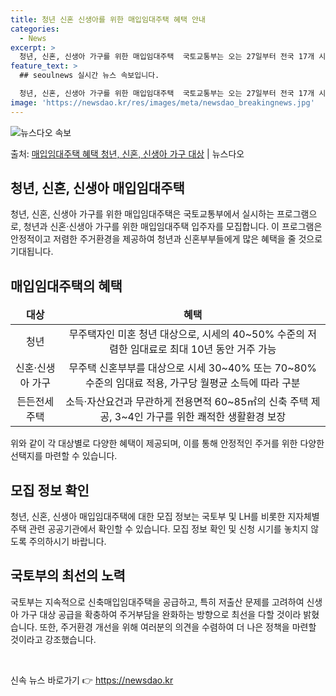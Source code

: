 ```yaml
---
title: 청년 신혼 신생아를 위한 매입임대주택 혜택 안내
categories:
  - News
excerpt: >
  청년, 신혼, 신생아 가구를 위한 매입임대주택  국토교통부는 오는 27일부터 전국 17개 시·도 중 14개 …
feature_text: >
  ## seoulnews 실시간 뉴스 속보입니다.

  청년, 신혼, 신생아 가구를 위한 매입임대주택  국토교통부는 오는 27일부터 전국 17개 시·도 중 14개 …
image: 'https://newsdao.kr/res/images/meta/newsdao_breakingnews.jpg'
---
```


![뉴스다오 속보](https://newsdao.kr/res/images/meta/newsdao_breakingnews.jpg)

<p>출처: <a href="https://newsdao.kr/4413" rel="dofollow">매입임대주택 혜택 청년, 신혼, 신생아 가구 대상</a> | 뉴스다오</p>

<h2 data-ke-size="size26">청년, 신혼, 신생아 매입임대주택</h2>
<p data-ke-size="size16">청년, 신혼, 신생아 가구를 위한 매입임대주택은 국토교통부에서 실시하는 프로그램으로, 청년과 신혼·신생아 가구를 위한 매입임대주택 입주자를 모집합니다. 이 프로그램은 안정적이고 저렴한 주거환경을 제공하여 청년과 신혼부부들에게 많은 혜택을 줄 것으로 기대됩니다.</p>

<h2 data-ke-size="size26">매입임대주택의 혜택</h2>
<p data-ke-size="size16"></p>
<table>
<thead>
<tr>
<td style="text-align: center; height: 17px;"><b>대상</b></td>
<td style="text-align: center; height: 17px;"><b>혜택</b></td>
</tr>
</thead>
<tbody>
<tr>
<td style="text-align: center; height: 17px;">청년</td>
<td style="text-align: center; height: 17px;">무주택자인 미혼 청년 대상으로, 시세의 40~50% 수준의 저렴한 임대료로 최대 10년 동안 거주 가능</td>
</tr>
<tr>
<td style="text-align: center; height: 17px;">신혼·신생아 가구</td>
<td style="text-align: center; height: 17px;">무주택 신혼부부를 대상으로 시세 30~40% 또는 70~80% 수준의 임대료 적용, 가구당 월평균 소득에 따라 구분</td>
</tr>
<tr>
<td style="text-align: center; height: 17px;">든든전세 주택</td>
<td style="text-align: center; height: 17px;">소득·자산요건과 무관하게 전용면적 60~85㎡의 신축 주택 제공, 3~4인 가구를 위한 쾌적한 생활환경 보장</td>
</tr>
</tbody>
</table>
<p data-ke-size="size16">위와 같이 각 대상별로 다양한 혜택이 제공되며, 이를 통해 안정적인 주거를 위한 다양한 선택지를 마련할 수 있습니다.</p>

<h2 data-ke-size="size26">모집 정보 확인</h2>
<p data-ke-size="size16">청년, 신혼, 신생아 매입임대주택에 대한 모집 정보는 국토부 및 LH를 비롯한 지자체별 주택 관련 공공기관에서 확인할 수 있습니다. 모집 정보 확인 및 신청 시기를 놓치지 않도록 주의하시기 바랍니다.</p>

<h2 data-ke-size="size26">국토부의 최선의 노력</h2>
<p data-ke-size="size16">국토부는 지속적으로 신축매입임대주택을 공급하고, 특히 저출산 문제를 고려하여 신생아 가구 대상 공급을 확충하여 주거부담을 완화하는 방향으로 최선을 다할 것이라 밝혔습니다. 또한, 주거환경 개선을 위해 여러분의 의견을 수렴하여 더 나은 정책을 마련할 것이라고 강조했습니다.</p>

<p data-ke-size="size16">&nbsp;</p> 

신속 뉴스 바로가기 👉 <a href="https://newsdao.kr" rel="dofollow">https://newsdao.kr</a>


